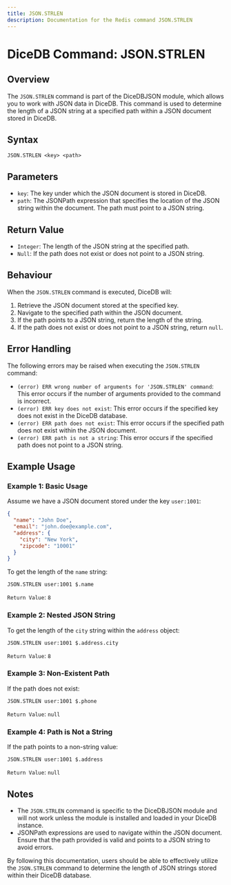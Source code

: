 ```yaml
---
title: JSON.STRLEN
description: Documentation for the Redis command JSON.STRLEN
---
```


# DiceDB Command: JSON.STRLEN

## Overview

The `JSON.STRLEN` command is part of the DiceDBJSON module, which allows you to work with JSON data in DiceDB. This command is used to determine the length of a JSON string at a specified path within a JSON document stored in DiceDB.

## Syntax

```plaintext
JSON.STRLEN <key> <path>
```

## Parameters

- `key`: The key under which the JSON document is stored in DiceDB.
- `path`: The JSONPath expression that specifies the location of the JSON string within the document. The path must point to a JSON string.

## Return Value

- `Integer`: The length of the JSON string at the specified path.
- `Null`: If the path does not exist or does not point to a JSON string.

## Behaviour

When the `JSON.STRLEN` command is executed, DiceDB will:

1. Retrieve the JSON document stored at the specified key.
1. Navigate to the specified path within the JSON document.
1. If the path points to a JSON string, return the length of the string.
1. If the path does not exist or does not point to a JSON string, return `null`.

## Error Handling

The following errors may be raised when executing the `JSON.STRLEN` command:

- `(error) ERR wrong number of arguments for 'JSON.STRLEN' command`: This error occurs if the number of arguments provided to the command is incorrect.
- `(error) ERR key does not exist`: This error occurs if the specified key does not exist in the DiceDB database.
- `(error) ERR path does not exist`: This error occurs if the specified path does not exist within the JSON document.
- `(error) ERR path is not a string`: This error occurs if the specified path does not point to a JSON string.

## Example Usage

### Example 1: Basic Usage

Assume we have a JSON document stored under the key `user:1001`:

```json
{
  "name": "John Doe",
  "email": "john.doe@example.com",
  "address": {
    "city": "New York",
    "zipcode": "10001"
  }
}
```

To get the length of the `name` string:

```plaintext
JSON.STRLEN user:1001 $.name
```

`Return Value`: `8`

### Example 2: Nested JSON String

To get the length of the `city` string within the `address` object:

```plaintext
JSON.STRLEN user:1001 $.address.city
```

`Return Value`: `8`

### Example 3: Non-Existent Path

If the path does not exist:

```plaintext
JSON.STRLEN user:1001 $.phone
```

`Return Value`: `null`

### Example 4: Path is Not a String

If the path points to a non-string value:

```plaintext
JSON.STRLEN user:1001 $.address
```

`Return Value`: `null`

## Notes

- The `JSON.STRLEN` command is specific to the DiceDBJSON module and will not work unless the module is installed and loaded in your DiceDB instance.
- JSONPath expressions are used to navigate within the JSON document. Ensure that the path provided is valid and points to a JSON string to avoid errors.

By following this documentation, users should be able to effectively utilize the `JSON.STRLEN` command to determine the length of JSON strings stored within their DiceDB database.

